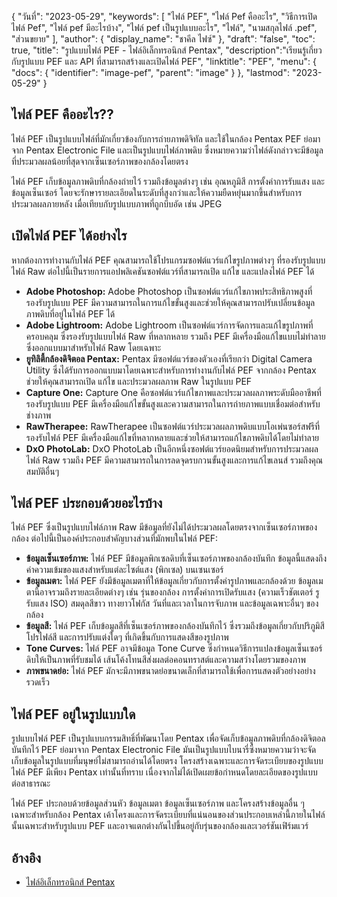 {
"วันที่": "2023-05-29",
  "keywords": [
"ไฟล์ PEF",
"ไฟล์ Pef คืออะไร",
"วิธีการเปิดไฟล์ Pef",
"ไฟล์ pef มีอะไรบ้าง",
"ไฟล์ pef เป็นรูปแบบอะไร",
"ไฟล์",
"นามสกุลไฟล์ .pef",
"ส่วนขยาย"
],
  "author": {
"display_name": "ชาคีล ไฟซ์"
},
"draft": "false",
"toc": true,
"title": "รูปแบบไฟล์ PEF - ไฟล์อิเล็กทรอนิกส์ Pentax",
  "description":"เรียนรู้เกี่ยวกับรูปแบบ PEF และ API ที่สามารถสร้างและเปิดไฟล์ PEF",
"linktitle": "PEF",
  "menu": {
    "docs": {
      "identifier": "image-pef",
      "parent": "image"
}
},
"lastmod": "2023-05-29"
}

## ไฟล์ PEF คืออะไร??

ไฟล์ PEF เป็นรูปแบบไฟล์ที่มักเกี่ยวข้องกับการถ่ายภาพดิจิทัล และใช้ในกล้อง Pentax PEF ย่อมาจาก Pentax Electronic File และเป็นรูปแบบไฟล์ภาพดิบ ซึ่งหมายความว่าไฟล์ดังกล่าวจะมีข้อมูลที่ประมวลผลน้อยที่สุดจากเซ็นเซอร์ภาพของกล้องโดยตรง

ไฟล์ PEF เก็บข้อมูลภาพดิบที่กล้องถ่ายไว้ รวมถึงข้อมูลต่างๆ เช่น อุณหภูมิสี การตั้งค่าการรับแสง และข้อมูลเซ็นเซอร์ โดยจะรักษารายละเอียดในระดับที่สูงกว่าและให้ความยืดหยุ่นมากขึ้นสำหรับการประมวลผลภายหลัง เมื่อเทียบกับรูปแบบภาพที่ถูกบีบอัด เช่น JPEG

## เปิดไฟล์ PEF ได้อย่างไร

หากต้องการทำงานกับไฟล์ PEF คุณสามารถใช้โปรแกรมซอฟต์แวร์แก้ไขรูปภาพต่างๆ ที่รองรับรูปแบบไฟล์ Raw ต่อไปนี้เป็นรายการแอปพลิเคชันซอฟต์แวร์ที่สามารถเปิด แก้ไข และแปลงไฟล์ PEF ได้

- **Adobe Photoshop:** Adobe Photoshop เป็นซอฟต์แวร์แก้ไขภาพประสิทธิภาพสูงที่รองรับรูปแบบ PEF มีความสามารถในการแก้ไขขั้นสูงและช่วยให้คุณสามารถปรับเปลี่ยนข้อมูลภาพดิบที่อยู่ในไฟล์ PEF ได้
- **Adobe Lightroom:** Adobe Lightroom เป็นซอฟต์แวร์การจัดการและแก้ไขรูปภาพที่ครอบคลุม ซึ่งรองรับรูปแบบไฟล์ Raw ที่หลากหลาย รวมถึง PEF มีเครื่องมือแก้ไขแบบไม่ทำลายซึ่งออกแบบมาสำหรับไฟล์ Raw โดยเฉพาะ
- **ยูทิลิตี้กล้องดิจิตอล Pentax:** Pentax มีซอฟต์แวร์ของตัวเองที่เรียกว่า Digital Camera Utility ซึ่งได้รับการออกแบบมาโดยเฉพาะสำหรับการทำงานกับไฟล์ PEF จากกล้อง Pentax ช่วยให้คุณสามารถเปิด แก้ไข และประมวลผลภาพ Raw ในรูปแบบ PEF
- **Capture One:** Capture One คือซอฟต์แวร์แก้ไขภาพและประมวลผลภาพระดับมืออาชีพที่รองรับรูปแบบ PEF มีเครื่องมือแก้ไขขั้นสูงและความสามารถในการถ่ายภาพแบบเชื่อมต่อสำหรับช่างภาพ
- **RawTherapee:** RawTherapee เป็นซอฟต์แวร์ประมวลผลภาพดิบแบบโอเพ่นซอร์สฟรีที่รองรับไฟล์ PEF มีเครื่องมือแก้ไขที่หลากหลายและช่วยให้สามารถแก้ไขภาพดิบได้โดยไม่ทำลาย
- **DxO PhotoLab:** DxO PhotoLab เป็นอีกหนึ่งซอฟต์แวร์ยอดนิยมสำหรับการประมวลผลไฟล์ Raw รวมถึง PEF มีความสามารถในการลดจุดรบกวนขั้นสูงและการแก้ไขเลนส์ รวมถึงคุณสมบัติอื่นๆ

## ไฟล์ PEF ประกอบด้วยอะไรบ้าง

ไฟล์ PEF ซึ่งเป็นรูปแบบไฟล์ภาพ Raw มีข้อมูลที่ยังไม่ได้ประมวลผลโดยตรงจากเซ็นเซอร์ภาพของกล้อง ต่อไปนี้เป็นองค์ประกอบสำคัญบางส่วนที่มักพบในไฟล์ PEF:

- **ข้อมูลเซ็นเซอร์ภาพ:** ไฟล์ PEF มีข้อมูลพิกเซลดิบที่เซ็นเซอร์ภาพของกล้องบันทึก ข้อมูลนี้แสดงถึงค่าความเข้มของแสงสำหรับแต่ละไซต์แสง (พิกเซล) บนเซนเซอร์
- **ข้อมูลเมตา:** ไฟล์ PEF ยังมีข้อมูลเมตาที่ให้ข้อมูลเกี่ยวกับการตั้งค่ารูปภาพและกล้องด้วย ข้อมูลเมตานี้อาจรวมถึงรายละเอียดต่างๆ เช่น รุ่นของกล้อง การตั้งค่าการเปิดรับแสง (ความเร็วชัตเตอร์ รูรับแสง ISO) สมดุลสีขาว ทางยาวโฟกัส วันที่และเวลาในการจับภาพ และข้อมูลเฉพาะอื่นๆ ของกล้อง
- **ข้อมูลสี:** ไฟล์ PEF เก็บข้อมูลสีที่เซ็นเซอร์ภาพของกล้องบันทึกไว้ ซึ่งรวมถึงข้อมูลเกี่ยวกับปริภูมิสี โปรไฟล์สี และการปรับแต่งใดๆ ที่เกิดขึ้นกับการแสดงสีของรูปภาพ
- **Tone Curves:** ไฟล์ PEF อาจมีข้อมูล Tone Curve ซึ่งกำหนดวิธีการแปลงข้อมูลเซ็นเซอร์ดิบให้เป็นภาพที่รับชมได้ เส้นโค้งโทนสีส่งผลต่อคอนทราสต์และความสว่างโดยรวมของภาพ
- **ภาพขนาดย่อ:** ไฟล์ PEF มักจะมีภาพขนาดย่อขนาดเล็กที่สามารถใช้เพื่อการแสดงตัวอย่างอย่างรวดเร็ว

## ไฟล์ PEF อยู่ในรูปแบบใด

รูปแบบไฟล์ PEF เป็นรูปแบบกรรมสิทธิ์ที่พัฒนาโดย Pentax เพื่อจัดเก็บข้อมูลภาพดิบที่กล้องดิจิตอลบันทึกไว้ PEF ย่อมาจาก Pentax Electronic File มันเป็นรูปแบบไบนารี่ซึ่งหมายความว่าจะจัดเก็บข้อมูลในรูปแบบที่มนุษย์ไม่สามารถอ่านได้โดยตรง โครงสร้างเฉพาะและการจัดระเบียบของรูปแบบไฟล์ PEF มีเพียง Pentax เท่านั้นที่ทราบ เนื่องจากไม่ได้เปิดเผยข้อกำหนดโดยละเอียดของรูปแบบต่อสาธารณะ

ไฟล์ PEF ประกอบด้วยข้อมูลส่วนหัว ข้อมูลเมตา ข้อมูลเซ็นเซอร์ภาพ และโครงสร้างข้อมูลอื่น ๆ เฉพาะสำหรับกล้อง Pentax เค้าโครงและการจัดระเบียบที่แน่นอนของส่วนประกอบเหล่านี้ภายในไฟล์นั้นเฉพาะสำหรับรูปแบบ PEF และอาจแตกต่างกันไปขึ้นอยู่กับรุ่นของกล้องและเวอร์ชันเฟิร์มแวร์

## อ้างอิง
* [ไฟล์อิเล็กทรอนิกส์ Pentax](https://www.wikidata.org/wiki/Q3964876)


